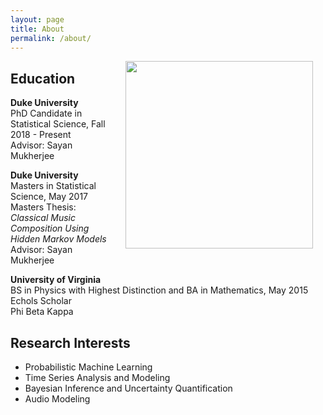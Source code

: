 ```yaml
---
layout: page
title: About
permalink: /about/
---
```


<!-- <a href="url"><img src="https://aky4wn.github.io/Anna Yanchenko  002.jpg" height="auto" width="300" style="border-radius:50%;float: right" hspace="20"></a> -->
<a href="url"><img src="https://aky4wn.github.io/Anna Yanchenko  002.jpg" height="auto" width="300" style="float: right" hspace="20"></a>

## Education

**Duke University**<br/>
PhD Candidate in Statistical Science, Fall 2018 - Present<br/>
Advisor: Sayan Mukherjee<br/>

**Duke University**<br/>
Masters in Statistical Science, May 2017<br/>
Masters Thesis: *Classical Music Composition Using Hidden Markov Models* <br/>
Advisor: Sayan Mukherjee<br/>

**University of Virginia**<br/>
BS in Physics with Highest Distinction and BA in Mathematics, May 2015<br/>
Echols Scholar<br/>
Phi Beta Kappa<br/>

## Research Interests
- Probabilistic Machine Learning
- Time Series Analysis and Modeling
- Bayesian Inference and Uncertainty Quantification
- Audio Modeling
